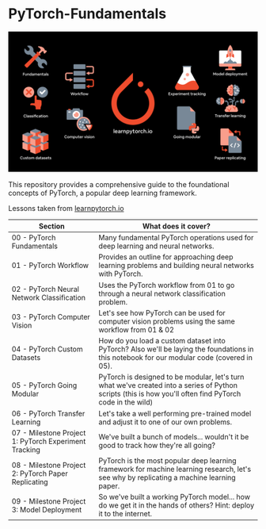 # PyTorch-Fundamentals

![pytorch](pytorch.jpg)

This repository provides a comprehensive guide to the foundational concepts of PyTorch, a popular deep learning framework.

Lessons taken from [learnpytorch.io](https://www.learnpytorch.io/)

| Section | What does it cover? |
|---|---|
| 00 - PyTorch Fundamentals  | Many fundamental PyTorch operations used for deep learning and neural networks.   |
| 01 - PyTorch Workflow  | Provides an outline for approaching deep learning problems and building neural networks with PyTorch.   |
| 02 - PyTorch Neural Network Classification   | Uses the PyTorch workflow from 01 to go through a neural network classification problem.   |
| 03 - PyTorch Computer Vision   | Let's see how PyTorch can be used for computer vision problems using the same workflow from 01 & 02   |
| 04 - PyTorch Custom Datasets   | How do you load a custom dataset into PyTorch? Also we'll be laying the foundations in this notebook for our modular code (covered in 05).   |
| 05 - PyTorch Going Modular   | PyTorch is designed to be modular, let's turn what we've created into a series of Python scripts (this is how you'll often find PyTorch code in the wild)   |
| 06 - PyTorch Transfer Learning   | Let's take a well performing pre-trained model and adjust it to one of our own problems.   |
| 07 - Milestone Project 1: PyTorch Experiment Tracking   | We've built a bunch of models... wouldn't it be good to track how they're all going?   |
| 08 - Milestone Project 2: PyTorch Paper Replicating   | PyTorch is the most popular deep learning framework for machine learning research, let's see why by replicating a machine learning paper.   |
| 09 - Milestone Project 3: Model Deployment   | So we've built a working PyTorch model... how do we get it in the hands of others? Hint: deploy it to the internet.   |

